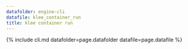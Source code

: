```yaml
---
datafolder: engine-cli
datafile: klee_container_run
title: klee container run
---
```

{% include cli.md datafolder=page.datafolder datafile=page.datafile %}
